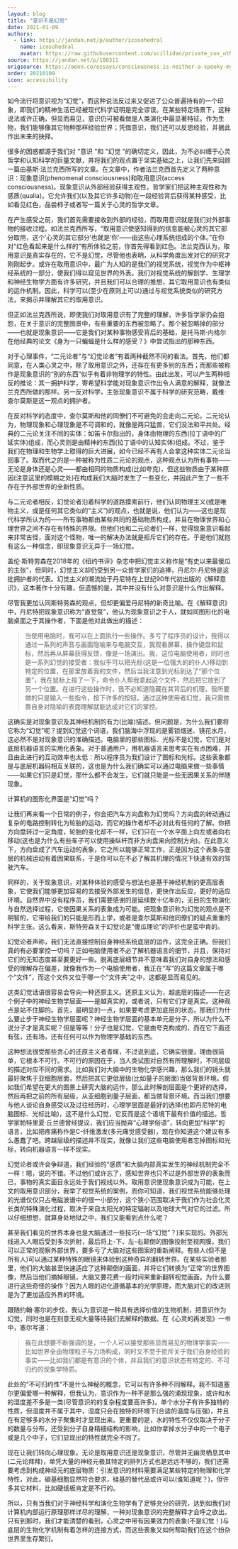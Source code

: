 ```yaml
---
layout: blog
title: "意识不是幻觉"
date: 2021-01-09
authors:
  - link: https://jandan.net/p/author/icosohedral
    name: icosohedral
    avatar: https://raw.githubusercontent.com/scillidan/private_cos_others/main/avater/jin_grey.png
source: https://jandan.net/p/108311
origsource: https://aeon.co/essays/consciousness-is-neither-a-spooky-mystery-nor-an-illusory-belief
order: 20210109
icon: accessibility
---
```


如今流行将意识视为“幻觉”，而这种说法反过来又促进了公众普遍持有的一个印象，即我们的精神生活已经被现代科学证明是完全谬误。在某些特定场景下，这种说法或许正确，但显而易见，意识仍可被看做是人类演化中最显著特征。作为生物，我们能够像其它物种那样经验世界；凭借意识，我们还可以反思经验，并据此作出未来的抉择。

很多的困惑都源于我们对 "意识 "和 "幻觉 "的确切定义，因此，为不必纠缠于心灵哲学和认知科学的巨量文献，并将我们的观点置于坚实基础之上，让我们先来回顾一篇由基斯·法兰克西所写的文章。在文章中，作者法兰克西首先定义了两种意识：现象意识(phenomenal consciousness)和取用意识(access consciousness)。现象意识从外部经验获得主观性，哲学家们把这种主观性称为感质(qualia)。它允许我们(以及其它许多动物)在一段经验背后获得某种感受，比如看见红色，品尝柿子或者写一篇关于心灵的哲学文章。

在产生感受之前，我们首先需要接收到外部的经验，而取用意识就是我们对外部事物的接收过程。如法兰克西所写，“取用意识使感知得到的信息能被心灵的其它部分取用，这个‘心灵的其它部分’也就是‘你’——由这些心理系统组成的个体。”在你对“红色看起来是什么样的”有所体验之前，你首先得看到红色。法兰克西认为，取用意识是真实存在的，它不是幻觉，尽管他也表明，从科学角度出发对它的研究才刚刚起步。或许在取用意识中，最广为人知的是我们的视觉系统，视觉作为中枢神经系统的一部分，使我们得以窥见世界的外表。我们对视觉系统的解剖学、生理学和神经生物学方面有许多研究，并且我们可以合理的推想，其它取用意识也有类似的运作机制。因此，科学可以(至少在原则上可以)通过与视觉系统类似的研究方法，来揭示并理解其它的取用意识。

但正如法兰克西所说，即使我们对取用意识有了完整的理解，许多哲学家仍会抱怨，在关于意识的完整图景中，有些重要的东西被忽略了。那个被忽略掉的部分——也就是现象意识——它是我们对某种事物感受背后的基础，是托马斯·内格尔在他经典的论文《身为一只蝙蝠是什么样的感受？》中尝试指出的那种东西。

对于心理事件，“二元论者”与“幻觉论者”有着两种截然不同的看法。首先，他们都同意，在人类心灵之中，除了取用意识之外，还存在有更多别的东西；而那些被称作是现象意识的“别的东西”似乎有着非物理学的特性。由此出发，可以产生两种相反的推论：其一拥护科学，寄希望科学能对现象意识作出令人满意的解释，就像法兰克西所做的那样。另一反对科学，主张现象意识不属于科学的研究范畴，戴维·查尔莫斯是这一观点的拥护者。

在反对科学的态度中，查尔莫斯和他的同僚们不可避免的会走向二元论。二元论认为，物理现象和心理现象是不可调和的，就像是两只猛兽，它们没法和平共处。经典的二元论关注不同的实体：如笛卡尔指出的，身体由物理的东西(拉丁语中的广延实体)组成，而心灵则是由精神的东西(拉丁语中的认知实体)组成。不过，鉴于我们在物理和生物学上取得的巨大进展，如今已经不再有人会拿这种实体二元论当回事了。取而代之的是一种被称为性质二元论的观点，这种观点认为所有事物——无论是身体还是心灵——都由相同的物质构成(比如夸克)，但这些物质由于某种原因(注意这里的模糊之处)在构成我们大脑时发生了一些变化，并因此产生了一些不存在于外部世界的全新性质。

与二元论者相反，幻觉论者沿着科学的道路摸索前行，他们认同物理主义(或是唯物主义，或是任何其它类似的“主义”)的观点，也就是说，他们认为——这也是现代科学所认为的——所有事物都由某些共同的基础物质构成，并且在物理世界和心理世界之间不存在有特殊的界限。但他们也和二元论者们一样，觉得现象意识看起来非常古怪，面对这个怪物，唯一的解决办法就是拒斥它们的存在。于是他们就抱有这么一种信念，即现象意识无异于一场幻觉。

盖伦·斯特劳森在2018年的《纽约书评》杂志中把幻觉主义称作是“有史以来最傻瓜的主张”，但同时，幻觉主义却仍受到另一众哲学家们的追捧，丹尼尔·丹尼特是这批拥护者的代表。幻觉主义的潮流始于丹尼特在上世纪90年代初出版的《解释意识》，这本著作十分有趣，但遗憾的是，其中并没有什么对意识是什么作出解释。

尽管我更加认同斯特劳森的观点，但却更偏爱丹尼特的新奇比喻。在《解释意识》中，丹尼特把现象意识称为“直觉泵”，他认为现象意识之于人，就如同图形化的电脑桌面之于其操作者，下面是他对此做出的描述：

> 当使用电脑时，我可以在上面执行一些操作。多亏了程序员的设计，我得以通过一系列的声音与画面隐喻来与电脑交互，我观看屏幕，操作键盘和鼠标，然后再从屏幕获得反馈，像是一场演出。我，这位电脑使用者，同时也是一系列幻觉的接受者：我似乎可以把光标(这是一位强大的的仆人)移动到特定的位置，在那里放着我的文件，然后当我注意到光标到达了“那个位置”，我在鼠标上按了一下，命令仆人帮我拿起这个文件，然后把它放到了另一个位置。在进行这些操作时，我不必知道隐藏在其背后的机理，我所要做的只是输入一些指令，按下许多的按钮。通过这种使用者幻觉，我只需依靠自身对隐喻的表面理解就能达成对它们的掌控。

这确实是对现象意识及其神经机制的有力(比喻)描述。但问题是，为什么我们要将它称为“幻觉”呢？提到幻觉这个词语，我们脑海中浮现的是雾锁烟迷、镜花水月，这必然不是对现象意识的准确描述。电脑里的那些图标、光标不是幻觉，它们是对底层机器语言的实用化表象。对于普通用户，用机器语言来思考实在有点困难，并且由此进行的互动效率也太低：所以程序员为我们设计了图标和光标。这些表象都是与底层机器码相互关联的，这也是为什么我们确实可以通过电脑来做一些事情——如果它们只是幻觉，那什么都不会发生，它们就只能是一些无因果关系的伴随现象。

计算机的图形化界面是“幻觉”吗？

让我们再来看一个日常的例子，你会把汽车方向盘称为幻觉吗？方向盘的转动通过复杂的电路控制转化为轮胎的运动，而它的操作者却不必对此有任何的了解。你把方向盘转过一定角度，轮胎的变化却不一样，它们只在一个水平面上向左或者向右移动(这也是为什么有些车子可以使用操纵杆而非方向盘来向控制方向)。在此意义下，方向盘成了汽车运动的表象，它之所以能够正常工作，正是因为这个表象与底层的机械运动有着因果联系，于是你可以在不必了解其机理的情况下快速有效的驾驶汽车。

同样的，关于现象意识，对某种体验的感受与想法也是基于神经机制的更高层表象，它使我们能够更加容易的去接受外部发生的信息，更快作出反应，更好的适应环境。自然界中没有程序员，我们需要感谢的是延续数十亿年的，无目的生物演化与自然选择过程，它使因果关系的表象成为可能。把现象意识称为幻觉的观点是不明智的，它带给我们的只能是形而上学，或者是查尔莫斯和他同僚们的疑点重重的科学主张。这么看来，斯特劳森关于幻觉论是“傻瓜理论”的评价也是蛮中肯的。

幻觉论者声称，我们无法直接控制自身神经系统底层的运作，这完全正确。但我们真的有必要掌控一切吗？正如电脑使用者不必了解机器语言的细节，并且，保持对它们的无知态度甚至要更好一些。脱离底层细节并不意味着我们对自身的想法和感受的理解存在偏差，就像我作为一个电脑使用者，我正在“写”的这篇文章属于哪个“文件”，而这个文件又位于哪一个“文件夹”之中，这都是显而易见的。

这类幻觉话语很容易会导向一种还原主义。还原主义认为，越底层的描述——在这个例子中的神经生物学层面——是越真实的，或者说，只有它们才是真实。这种观点是站不住脚的。首先，最明显的一点，如果要考虑更加底层的状态，那我们为什么要止步于神经生物学层面呢？神经生物学层面的基本单元是分子，所以为什么不说分子才是真实呢？但是等等！分子也是幻觉，它是由夸克构成的，而在它下面还有弦，还有场，还有任何可以作为物理学基础的东西。

这种想法很受那些贪心的还原主义者青睐，不过说到底，它确实很傻，理由很简单，它根本不可行。不可行的原因在于，当人类试图对自然有所理解时，不同层级的描述对应不同的需求。比如我们对大脑中的生物化学感兴趣，那么我们的镜头就最好聚焦于亚细胞层面，然后把其它更低层级(比如量子的层面)当做背景环境。假如我们希望在更大的图景上研究大脑的运作，那么此时解剖层面是个更好的选择，然后再把之前的所有层级，从亚细胞到量子层面，都当做背景环境。而当我们想要与他人谈论自身感受以及过往经历时，心理学层面是最好的选择(也即丹尼特的电脑图标、光标比喻)，这不是什么幻觉，它反而是这个语境下最有价值的描述。哲学家帕特里夏·丘兰德曾经提议，我们应当抛弃“心理学俗语”，转向更加“科学”的语言，比如把疼痛称作是C-纤维激发(多元痛觉感受器)，现在你知道这个建议有多么愚蠢了吧。跨越层级的描述并不现实，就像让我们这些电脑使用者忘掉图标和光标，转向机器语言一样不现实。

幻觉论者或许会争辩道，我们经验的“感质”和大脑内部真实发生的神经机制完全不一样！嗯，说的不错。不过他们或许忘了，感知世界也只不过是外部世界的表象而已，事物的真实面目永远处于我们视线以外。取用意识使现象意识成为可能，在上文的取用意识部分，我举了视觉系统的案例，而你可知道，我们视觉系统能够处理的光谱仅仅只占电磁波谱中的很一小部分，这个狭小范围取决于我们作为社会化灵长类的特殊演化过程，取决于来自太阳光的特定辐射以及地球大气对它的过滤。所以仔细想想，就算身处地狱之中，我们又能看到点什么呢？

甚至我们看见的世界本身也是大脑通过一些技巧(一场“幻觉”？)来实现的。外部光线进入人眼后受到多次折射，最后将上-下、左-右颠倒的图像投射至视网膜。我们可以正常的观察外部世界，要多亏了大脑对这些图案的重新阐释。有些人(但不是所有人)可以通过某种特殊的眼镜来体验到这种奇异的翻转世界。在某些实验者那里，他们的大脑甚至快速适应了这种颠倒的画面，并将它们转换为“正常”的世界图像，然后当他们摘掉眼镜，大脑又要花费一段时间来重新翻转视觉画面。为什么要进行这些奇怪的操作？因为人眼的进化遵循基本的光学原理，而大脑对它的改进则是为了更加适应外界的环境。

跟随约翰·塞尔的步伐，我认为意识是一种具有选择价值的生物机制，把意识作为幻觉，同时也是在刻意无视大量等待我们去解释的数据。在《心灵的再发现》一书中，塞尔写道：

> 我在此想要不断强调的是，一个人可以接受那些显而易见的物理学事实——比如世界全由物理粒子与力场构成，同时又不至于拒斥关于我们自身经验的事实——比如我们都是有意识的个体，并且我们的意识状态有特定的、不可归约的现象学特质。

此处的“不可归约性”不是什么神秘的概念，它可以有许多种不同解释。我不知道塞尔更偏爱哪一种解释，但我认为，意识作为一种不是那么强的涌现现象，或许和水的湿度差不多是一类(尽管意识的的复杂程度要高许多)。单个水分子有许多独特的性质，但湿度并不属于其中，湿度只会在独特的环境下(合适的温度与压强)，并且在有足够多的水分子聚集时才显现出来。更重要的是，水的特性不仅仅取决于分子的数量与分布，还受到分子自身精细结构的影响，比如你拿掉水分子中的一个电子或是几个中子，它们显现出的特性就完全不同了。

现在让我们转向心理现象。无论是取用意识还是现象意识，尽管并无幽灵栖息其中(二元论拜拜)，单凭大量的神经元极其特定的排列方式也是远远不够的，我们还需要考虑到构成神经元的底层物质：引发意识的材料需要满足某些特定的物理和化学特性，对此，碳基细胞显然符合要求，硅基的替代品或许可以(谁知道呢？)，但许多其它材料，比如硬纸板肯定是不行的。

所以，只有当我们对于神经科学和演化生物学有了足够充分的研究，达到如我们对计算机内部运行原理那样详尽的理解，一种对现象意识的完整解释才会呼之欲出。只有到那时，我们才能清楚的看到，心灵之中带有因果效力的表象(不是幻觉！)与底层的生物化学机制有着怎样的连接方式，而这些表象又如何帮助我们在这个纷杂世界里生存繁衍。